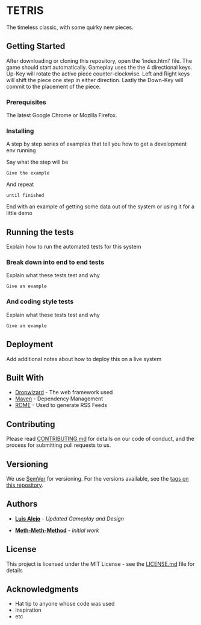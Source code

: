 # TETRIS

The timeless classic, with some quirky new pieces.

## Getting Started

After downloading or cloning this repository, open the 'index.html' file. The game should start automatically. Gameplay uses the the 4 directional keys. Up-Key will rotate the active piece counter-clockwise. Left and Right keys will shift the piece one step in either direction. Lastly the Down-Key will commit to the placement of the piece. 

### Prerequisites

The latest Google Chrome or Mozilla Firefox.

### Installing

A step by step series of examples that tell you how to get a development env running

Say what the step will be

```
Give the example
```

And repeat

```
until finished
```

End with an example of getting some data out of the system or using it for a little demo

## Running the tests

Explain how to run the automated tests for this system

### Break down into end to end tests

Explain what these tests test and why

```
Give an example
```

### And coding style tests

Explain what these tests test and why

```
Give an example
```

## Deployment

Add additional notes about how to deploy this on a live system

## Built With

* [Dropwizard](http://www.dropwizard.io/1.0.2/docs/) - The web framework used
* [Maven](https://maven.apache.org/) - Dependency Management
* [ROME](https://rometools.github.io/rome/) - Used to generate RSS Feeds

## Contributing

Please read [CONTRIBUTING.md](https://gist.github.com/PurpleBooth/b24679402957c63ec426) for details on our code of conduct, and the process for submitting pull requests to us.

## Versioning

We use [SemVer](http://semver.org/) for versioning. For the versions available, see the [tags on this repository](https://github.com/your/project/tags). 

## Authors

* **[Luis Alejo](https://github.com/elzbyfar)** - *Updated Gameplay and Design*

* **[Meth-Meth-Method](https://github.com/meth-meth-method)** - *Initial work*



## License

This project is licensed under the MIT License - see the [LICENSE.md](LICENSE.md) file for details

## Acknowledgments

* Hat tip to anyone whose code was used
* Inspiration
* etc

